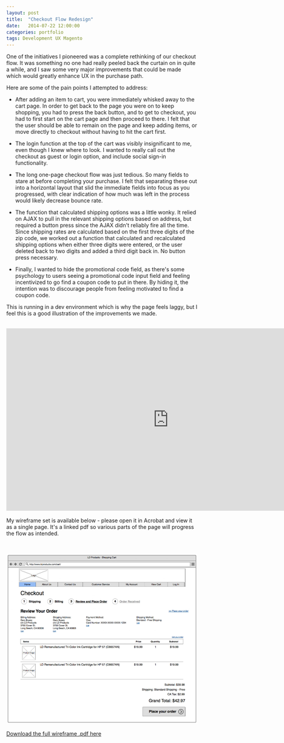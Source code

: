 ```yaml
---
layout: post
title:  "Checkout Flow Redesign"
date:   2014-07-22 12:00:00
categories: portfolio
tags: Development UX Magento
---
```

One of the initiatives I pioneered was a complete rethinking of our checkout flow. It was something no one had really peeled back the curtain on in quite a while, and I saw some very major improvements that could be made which would greatly enhance UX in the purchase path.

<!--break-->

Here are some of the pain points I attempted to address:

*   After adding an item to cart, you were immediately whisked away to the cart page. In order to get back to the page you were on to keep shopping, you had to press the back button, and to get to checkout, you had to first start on the cart page and then proceed to there. I felt that the user should be able to remain on the page and keep adding items, or move directly to checkout without having to hit the cart first.

*   The login function at the top of the cart was visibly insignificant to me, even though I knew where to look. I wanted to really call out the checkout as guest or login option, and include social sign-in functionality.

*   The long one-page checkout flow was just tedious. So many fields to stare at before completing your purchase. I felt that separating these out into a horizontal layout that slid the immediate fields into focus as you progressed, with clear indication of how much was left in the process would likely decrease bounce rate.

*   The function that calculated shipping options was a little wonky. It relied on AJAX to pull in the relevant shipping options based on address, but required a button press since the AJAX didn't reliably fire all the time. Since shipping rates are calculated based on the first three digits of the zip code, we worked out a function that calculated and recalculated shipping options when either three digits were entered, or the user deleted back to two digits and added a third digit back in. No button press necessary.

*   Finally, I wanted to hide the promotional code field, as there's some psychology to users seeing a promotional code input field and feeling incentivized to go find a coupon code to put in there. By hiding it, the intention was to discourage people from feeling motivated to find a coupon code.

This is running in a dev environment which is why the page feels laggy, but I feel this is a good illustration of the improvements we made.

<br />

<iframe width="853" height="480" src="http://www.youtube.com/embed/1Hj0cC9FaJA?rel=0" frameborder="0" allowfullscreen></iframe>


<br />

My wireframe set is available below - please open it in Acrobat and view it as a single page. It's a linked pdf so various parts of the page will progress the flow as intended.

<br />

![Checkout Flow Wireframe](/img/post_content/checkout_flow_redesign/checkout_wireframe_still.jpg)

[Download the full wireframe .pdf here](/img/post_content/checkout_flow_redesign/magento_checkout_UX.pdf)